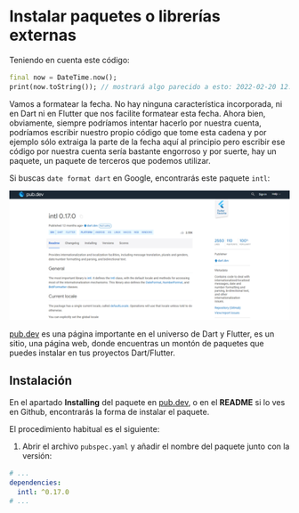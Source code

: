 # Instalar paquetes o librerías externas

Teniendo en cuenta este código:

```dart
final now = DateTime.now();
print(now.toString()); // mostrará algo parecido a esto: 2022-02-20 12:59:20.230494
```

Vamos a formatear la fecha. No hay ninguna característica incorporada, ni en Dart ni en Flutter que nos facilite formatear esta fecha. Ahora bien, obviamente, siempre podríamos intentar hacerlo por nuestra cuenta, podríamos escribir nuestro propio código que tome esta cadena y por ejemplo sólo extraiga la parte de la fecha aquí al principio pero escribir ese código por nuestra cuenta sería bastante engorroso y por suerte, hay un paquete, un paquete de terceros que podemos utilizar. 

Si buscas `date format dart` en Google, encontrarás este paquete `intl`:

![intl pub.dev](/images/intl-pubdev.png?raw=true "intl pub.dev")

[pub.dev](https://pub.dev/) es una página importante en el universo de Dart y Flutter, es un sitio, una página web, donde encuentras un montón de paquetes que puedes instalar en tus proyectos Dart/Flutter.

## Instalación

En el apartado **Installing** del paquete en [pub.dev](https://pub.dev/), o en el **README** si lo ves en Github, encontrarás la forma de instalar el paquete.

El procedimiento habitual es el siguiente:

1) Abrir el archivo `pubspec.yaml` y añadir el nombre del paquete junto con la versión:

```yaml
# ...
dependencies:
  intl: ^0.17.0
# ...
```